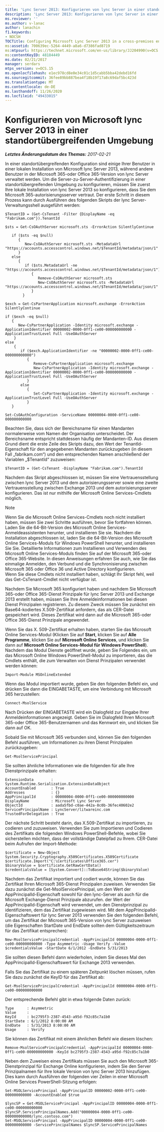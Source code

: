 ```yaml
---
title: 'Lync Server 2013: Konfigurieren von lync Server in einer standortübergreifenden Umgebung'
description: 'Lync Server 2013: Konfigurieren von lync Server in einer standortübergreifenden Umgebung.'
ms.reviewer: ''
ms.author: v-lanac
author: lanachin
f1.keywords:
- NOCSH
TOCTitle: Configuring Microsoft Lync Server 2013 in a cross-premises environment
ms:assetid: 700639ec-5264-4449-a8a6-d7386fad8719
ms:mtpsurl: https://technet.microsoft.com/en-us/library/JJ204990(v=OCS.15)
ms:contentKeyID: 48184449
ms.date: 02/21/2017
manager: serdars
mtps_version: v=OCS.15
ms.openlocfilehash: e1ec978cd8e0e34c01c1d5cabb5bba42debd16fd
ms.sourcegitcommit: 36fee89bb887bea4f18b19f17a8c69daf5bc423d
ms.translationtype: MT
ms.contentlocale: de-DE
ms.lasthandoff: 11/26/2020
ms.locfileid: "49433015"
---
```

# <a name="configuring-microsoft-lync-server-2013-in-a-cross-premises-environment"></a>Konfigurieren von Microsoft lync Server 2013 in einer standortübergreifenden Umgebung

<div data-xmlns="http://www.w3.org/1999/xhtml">

<div class="topic" data-xmlns="http://www.w3.org/1999/xhtml" data-msxsl="urn:schemas-microsoft-com:xslt" data-cs="https://msdn.microsoft.com/">

<div data-asp="https://msdn2.microsoft.com/asp">



</div>

<div id="mainSection">

<div id="mainBody">

<span> </span>

_**Letztes Änderungsdatum des Themas:** 2017-02-21_

In einer standortübergreifenden Konfiguration sind einige Ihrer Benutzer in einer lokalen Installation von Microsoft lync Server 2013, während andere Benutzer in der Microsoft 365-oder Office 365-Version von lync Server verwaltet werden. Um die Server-zu-Server-Authentifizierung in einer standortübergreifenden Umgebung zu konfigurieren, müssen Sie zuerst Ihre lokale Installation von lync Server 2013 so konfigurieren, dass Sie dem Microsoft 365-autorisierungsserver vertraut. Der erste Schritt in diesem Prozess kann durch Ausführen des folgenden Skripts der lync Server-Verwaltungsshell ausgeführt werden:

    $TenantID = (Get-CsTenant -Filter {DisplayName -eq "Fabrikam.com"}).TenantId
    
    $sts = Get-CsOAuthServer microsoft.sts -ErrorAction SilentlyContinue
            
       if ($sts -eq $null)
          {
             New-CsOAuthServer microsoft.sts -MetadataUrl "https://accounts.accesscontrol.windows.net/$TenantId/metadata/json/1"
          }
       else
          {
             if ($sts.MetadataUrl -ne  "https://accounts.accesscontrol.windows.net/$TenantId/metadata/json/1")
                {
                   Remove-CsOAuthServer microsoft.sts
                   New-CsOAuthServer microsoft.sts -MetadataUrl "https://accounts.accesscontrol.windows.net/$TenantId/metadata/json/1"
                }
            }
    
    $exch = Get-CsPartnerApplication microsoft.exchange -ErrorAction SilentlyContinue
            
    if ($exch -eq $null)
       {
          New-CsPartnerApplication -Identity microsoft.exchange -ApplicationIdentifier 00000002-0000-0ff1-ce00-000000000000 -ApplicationTrustLevel Full -UseOAuthServer
        }
    else
        {
           if ($exch.ApplicationIdentifier -ne "00000002-0000-0ff1-ce00-000000000000")
              {
                 Remove-CsPartnerApplication microsoft.exchange
                 New-CsPartnerApplication -Identity microsoft.exchange -ApplicationIdentifier 00000002-0000-0ff1-ce00-000000000000 -ApplicationTrustLevel Full -UseOAuthServer 
              }
           else
              {
                 Set-CsPartnerApplication -Identity microsoft.exchange -ApplicationTrustLevel Full -UseOAuthServer
              }
       }
    
    Set-CsOAuthConfiguration -ServiceName 00000004-0000-0ff1-ce00-000000000000

Beachten Sie, dass sich der Bereichsname für einen Mandanten normalerweise vom Namen der Organisation unterscheidet. Der Bereichsname entspricht stattdessen häufig der Mandanten-ID. Aus diesem Grund dient die erste Zeile des Skripts dazu, den Wert der TenantId-Eigenschaft für den angegebenen Mandanten zurückzugeben (in diesem Fall „fabrikam.com“) und den entsprechenden Namen anschließend der Variablen „$TenantId“ zuzuweisen:

    $TenantID = (Get-CsTenant -DisplayName "Fabrikam.com").TenantId

Nachdem das Skript abgeschlossen ist, müssen Sie eine Vertrauensstellung zwischen lync Server 2013 und dem autorisierungsserver sowie eine zweite Vertrauensstellung zwischen Exchange 2013 und dem autorisierungsserver konfigurieren. Das ist nur mithilfe der Microsoft Online Services-Cmdlets möglich.

<div>


> [!NOTE]  
> Wenn Sie die Microsoft Online Services-Cmdlets noch nicht installiert haben, müssen Sie zwei Schritte ausführen, bevor Sie fortfahren können. Laden Sie die 64-Bit-Version des Microsoft Online Services-Anmeldeassistenten herunter, und installieren Sie sie. Nachdem die Installation abgeschlossen ist, laden Sie die 64-Bit-Version des Microsoft Online Services-Moduls für Windows PowerShell herunter, und installieren Sie Sie. Detaillierte Informationen zum Installieren und Verwenden des Microsoft Online Services-Moduls finden Sie auf der Microsoft 365-oder Office 365-Website. In diesen Anweisungen erfahren Sie auch, wie Sie das einmalige Anmelden, den Verbund und die Synchronisierung zwischen Microsoft 365 oder Office 36 und Active Directory konfigurieren.<BR>Wenn Sie diese Cmdlets nicht installiert haben, schlägt Ihr Skript fehl, weil das Get-CsTenant-Cmdlet nicht verfügbar ist.



</div>

Nachdem Sie Microsoft 365 konfiguriert haben und nachdem Sie Microsoft 365-oder Office 365-Dienst Prinzipale für lync Server 2013 und Exchange 2013 erstellt haben, müssen Sie Ihre Anmeldeinformationen bei diesen Dienst Prinzipalen registrieren. Zu diesem Zweck müssen Sie zunächst ein Base64-kodiertes X.509-Zertifikat anfordern, das als CER-Datei gespeichert wird. Dieses Zertifikat wird dann auf die Microsoft 365-oder Office 365-Dienst Prinzipale angewendet.

Wenn Sie das X. 509-Zertifikat erhalten haben, starten Sie das Microsoft Online Services-Modul (Klicken Sie auf **Start**, klicken Sie auf **Alle Programme**, klicken Sie auf **Microsoft Online Services**, und klicken Sie dann auf **Microsoft Online Services-Modul für Windows PowerShell**). Nachdem das Modul Dienste geöffnet wurde, geben Sie Folgendes ein, um das Microsoft Online Windows PowerShell-Modul zu importieren, das die Cmdlets enthält, die zum Verwalten von Dienst Prinzipalen verwendet werden können:

    Import-Module MSOnlineExtended

Wenn das Modul importiert wurde, geben Sie den folgenden Befehl ein, und drücken Sie dann die EINGABETASTE, um eine Verbindung mit Microsoft 365 herzustellen:

    Connect-MsolService

Nach Drücken der EINGABETASTE wird ein Dialogfeld zur Eingabe Ihrer Anmeldeinformationen angezeigt. Geben Sie im Dialogfeld Ihren Microsoft 365-oder Office 365-Benutzernamen und das Kennwort ein, und klicken Sie dann auf OK.

Sobald Sie mit Microsoft 365 verbunden sind, können Sie den folgenden Befehl ausführen, um Informationen zu ihren Dienst Prinzipalen zurückzugeben:

    Get-MsolServicePrincipal

Sie sollten ähnliche Informationen wie die folgenden für alle Ihre Dienstprinzipale erhalten:

    ExtensionData        : System.Runtime.Serialization.ExtensionDataObject
    AccountEnabled       : True
    Addresses            : {}
    AppPrincipalId       : 00000004-0000-0ff1-ce00-000000000000
    DisplayName          : Microsoft Lync Server
    ObjectId             : aada5fbd-c0ae-442a-8c0b-36fec40602e2
    ServicePrincipalName : LyncServer/litwareinc.com
    TrustedForDelegation : True

Der nächste Schritt besteht darin, das X.509-Zertifikat zu importieren, zu codieren und zuzuweisen. Verwenden Sie zum Importieren und Codieren des Zertifikats die folgenden Windows PowerShell-Befehle, wobei Sie sicherstellen möchten, dass der vollständige Dateipfad zu Ihrem. CER-Datei beim Aufrufen der Import-Methode:

    $certificate = New-Object System.Security.Cryptography.X509Certificates.X509Certificate
    $certificate.Import("C:\Certificates\Office365.cer")
    $binaryValue = $certificate.GetRawCertData()
    $credentialsValue = [System.Convert]::ToBase64String($binaryValue)

Nachdem das Zertifikat importiert und codiert wurde, können Sie das Zertifikat Ihren Microsoft 365-Dienst Prinzipalen zuweisen. Verwenden Sie dazu zunächst die Get-MsolServicePrincipal, um den Wert der AppPrincipalId-Eigenschaft sowohl für den lync-Server als auch für die Microsoft Exchange-Dienst Prinzipale abzurufen. der Wert der AppPrincipalId-Eigenschaft wird verwendet, um den Dienstprinzipal zu identifizieren, dem das Zertifikat zugewiesen wird. Mit dem AppPrincipalId-Eigenschaftswert für lync Server 2013 verwenden Sie den folgenden Befehl, um das Zertifikat der Microsoft 365-Version von lync Server zuzuweisen (die Eigenschaften StartDate und EndDate sollten dem Gültigkeitszeitraum für das Zertifikat entsprechen):

    New-MsolServicePrincipalCredential -AppPrincipalId 00000004-0000-0ff1-ce00-000000000000 -Type Asymmetric -Usage Verify -Value $credentialsValue -StartDate 6/1/2012 -EndDate 5/31/2013

Sie sollten diesen Befehl dann wiederholen, indem Sie dieses Mal den AppPrincipalId-Eigenschaftswert für Exchange 2013 verwenden.

Falls Sie das Zertifikat zu einem späteren Zeitpunkt löschen müssen, rufen Sie dazu zunächst die KeyID für das Zertifikat ab:

    Get-MsolServicePrincipalCredential -AppPrincipalId 00000004-0000-0ff1-ce00-000000000000

Der entsprechende Befehl gibt in etwa folgende Daten zurück:

    Type      : Asymmetric
    Value     : 
    KeyId     : bc2795f3-2387-4543-a95d-f92c85c7a1b0
    StartDate : 6/1/2012 8:00:00 AM
    EndDate   : 5/31/2013 8:00:00 AM
    Usage     : Verify

Sie können das Zertifikat mit einem ähnlichen Befehl wie diesem löschen:

    Remove-MsolServicePrincipalCredential -AppPrincipalId 00000004-0000-0ff1-ce00-000000000000 -KeyId bc2795f3-2387-4543-a95d-f92c85c7a1b0

Neben dem Zuweisen eines Zertifikats müssen Sie auch den Microsoft 365-Dienstprinzipal für Exchange Online konfigurieren, indem Sie den Server Prinzipalnamen für Ihre lokale Version von lync Server 2013 hinzufügen. Dies kann durch Ausführen der folgenden vier Zeilen in einer Microsoft Online Services PowerShell-Sitzung erfolgen:

    Set-MSOLServicePrincipal -AppPrincipalID 00000002-0000-0ff1-ce00-000000000000 -AccountEnabled $true
    
    $lyncSP = Get-MSOLServicePrincipal -AppPrincipalID 00000004-0000-0ff1-ce00-000000000000
    $lyncSP.ServicePrincipalNames.Add("00000004-0000-0ff1-ce00-000000000000/lync.contoso.com")
    Set-MSOLServicePrincipal -AppPrincipalID 00000004-0000-0ff1-ce00-000000000000 -ServicePrincipalNames $lyncSP.ServicePrincipalNames

</div>

<span> </span>

</div>

</div>

</div>


